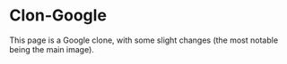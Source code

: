 # Clon-Google
This page is a Google clone, with some slight changes (the most notable being the main image).

